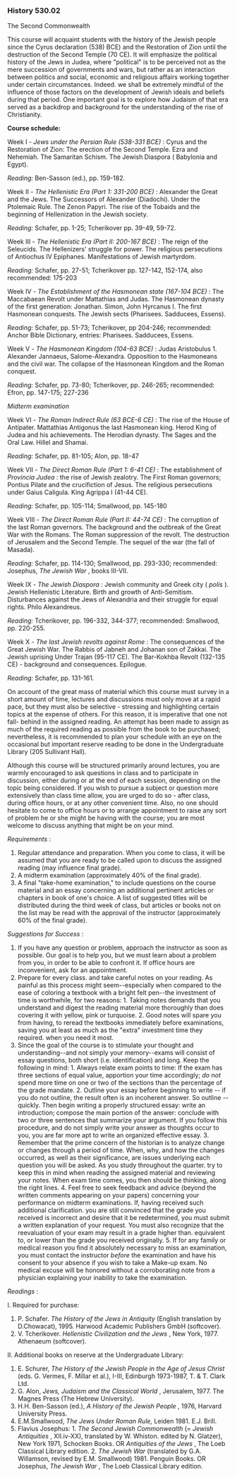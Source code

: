 ### History 530.02  
The Second Commonwealth



This course will acquaint students with the history of the Jewish people since
the Cyrus declaration (538) BCE) and the Restoration of Zion until the
destruction of the Second Temple (70 CE). It will emphasize the political
history of the Jews in Judea, where "political" is to be perceived not as the
mere succession of governments and wars, but rather as an interaction between
politics and social, economic and religious affairs working together under
certain circumstances. Indeed. we shall be extremely mindful of the influence
of those factors on the development of Jewish ideals and beliefs during that
period. One important goal is to explore how Judaism of that era served as a
backdrop and background for the understanding of the rise of Christianity.



**Course schedule:**

Week I - _Jews under the Persian Rule (538-331 BCE)_ : Cyrus and the
Restoration of Zion: The erection of the Second Temple. Ezra and Nehemiah. The
Samaritan Schism. The Jewish Diaspora ( Babylonia and Egypt).

_Reading:_ Ben-Sasson (ed.), pp. 159-182.



Week II - _The Hellenistic Era (Part 1: 331-200 BCE)_ : Alexander the Great
and the Jews. The Successors of Alexander (Diadochi). Under the Ptolemaic
Rule. The Zenon Papyri. The rise of the Tobaids and the beginning of
Hellenization in the Jewish society.

_Reading:_ Schafer, pp. 1-25; Tcherikover pp. 39-49, 59-72.



Week III - _The Hellenistic Era (Part II: 200-167 BCE)_ : The reign of the
Seleucids. The Hellenizers' struggle for power. The religious persecutions of
Antiochus IV Epiphanes. Manifestations of Jewish martyrdom.

_Reading:_ Schafer, pp. 27-51; Tcherikover pp. 127-142, 152-174, also
recommended: 175-203



Week IV - _The Establishment of the Hasmonean state (167-104 BCE)_ : The
Maccabaean Revolt under Mattathias and Judas. The Hasmonean dynasty of the
first generation: Jonathan. Simon, John Hyrcanus I. The first Hasmonean
conquests. The Jewish sects (Pharisees. Sadducees, Essens).

_Reading:_ Schafer, pp. 51-73; Tcherikover, pp 204-246; recommended: Anchor
Bible Dictionary, entries: Pharisees. Sadducees, Essens.



Week V - _The Hasmonean Kingdom (104-63 BCE)_ : Judas Aristobulus 1. Alexander
Jannaeus, Salome-Alexandra. Opposition to the Hasmoneans and the civil war.
The collapse of the Hasmonean Kingdom and the Roman conquest.

_Reading:_ Schafer, pp. 73-80; Tcherikover, pp. 246-265; recommended: Efron,
pp. 147-175; 227-236



_Midterm examination_



Week VI - _The Roman Indirect Rule (63 BCE-6 CE)_ : The rise of the House of
Antipater. Mattathias Antigonus the last Hasmonean king. Herod King of Judea
and his achievements. The Herodian dynasty. The Sages and the Oral Law. Hillel
and Shamai.

_Reading:_ Schafer, pp. 81-105; Alon, pp. 18-47



Week VII - _The Direct Roman Rule (Part 1: 6-41 CE)_ : The establishment of
_Provincia Judea_ : the rise of Jewish zealotry. The First Roman governors;
Pontius Pilate and the crucifiction of Jesus. The religious persecutions under
Gaius Caligula. King Agrippa I (41-44 CE).

_Reading:_ Schafer, pp. 105-114; Smallwood, pp. 145-180



Week VIII - _The Direct Roman Rule (Part II: 44-74 CE)_ : The corruption of
the last Roman governors. The background and the outbreak of the Great War
with the Romans. The Roman suppression of the revolt. The destruction of
Jerusalem and the Second Temple. The sequel of the war (the fall of Masada).

_Reading:_ Schafer, pp. 114-130; Smallwood, pp. 293-330; recommended:
Josephus, _The Jewish War_ , books III-VII.



Week IX - _The Jewish Diaspora_ : Jewish community and Greek city ( _polis_ ).
Jewish Hellenistic Literature. Birth and growth of Anti-Semitism. Disturbances
against the Jews of Alexandria and their struggle for equal rights. Philo
Alexandreus.

_Reading:_ Tcherikover, pp. 196-332, 344-377; recommended: Smallwood, pp.
220-255.



Week X - _The last Jewish revolts against Rome_ : The consequences of the
Great Jewish War. The Rabbis of Jabneh and Johanan son of Zakkai. The Jewish
uprising Under Trajan (95-117 CE). The Bar-Kokhba Revolt (132-135 CE) -
background and consequences. Epilogue.

_Reading:_ Schafer, pp. 131-161.



On account of the great mass of material which this course must survey in a
short amount of time, lectures and discussions must only move at a rapid pace,
but they must also be selective - stressing and highlighting certain topics at
the expense of others. For this reason, it is imperative that one not fall-
behind in the assigned reading. An attempt has been made to assign as much of
the required reading as possible from the book to be purchased; nevertheless,
it is recommended to plan your schedule with an eye on the occasional but
important reserve reading to be done in the Undergraduate Library (205
Sullivant Hall).

Although this course will be structured primarily around lectures, you are
warmly encouraged to ask questions in class and to participate in discussion,
either during or at the end of each session, depending on the topic being
considered. If you wish to pursue a subject or question more extensively than
class time allow, you are urged to do so - after class, during office hours,
or at any other convenient time. Also, no one should hesitate to come to
office hours or to arrange appointment to raise any sort of problem he or she
might be having with the course; you are most welcome to discuss anything that
might be on your mind.



_Requirements_ :

  1. Regular attendance and preparation. When you come to class, it will be assumed that you are ready to be called upon to discuss the assigned reading (may influence final grade). 
  2. A midterm examination (approximately 40% of the final grade). 
  3. A final "take-home examination," to include questions on the course material and an essay concerning an additional pertinent articles or chapters in book of one's choice. A list of suggested titles will be distributed during the third week of class, but articles or books not on the list may be read with the approval of the instructor (approximately 60% of the final grade). 



_Suggestions for Success_ :

  1. If you have any question or problem, approach the instructor as soon as possible. Our goal is to help you, but we must learn about a problem from you, in order to be able to confront it. If office hours are inconvenient, ask for an appointment. 
  2. Prepare for every class. and take careful notes on your reading. As painful as this process might seem--especially when compared to the ease of coloring a textbook with a bright felt pen--the investment of time is worthwhile, for two reasons: 
    1. Taking notes demands that you understand and digest the reading material more thoroughly than does covering it with yellow, pink or turquoise. 
    2. Good notes will spare you from having, to reread the textbooks immediately before examinations, saving you at least as much as the "extra" investment time they required. when you need it most. 
  3. Since the goal of the course is to stimulate your thought and understanding--and not simply your memory--exams will consist of essay questions, both short (i.e. identification) and long. Keep the following in mind: 
    1. Always relate exam points to time: If the exam has three sections of equal value, apportion your time accordingly; _do not_ spend more time on one or two of the sections than the percentage of the grade mandate. 
    2. Outline your essay before beginning to write -- if you do not outline, the result often is an incoherent answer. So outline -- quickly. Then begin writing a properly structured essay: write an introduction; compose the main portion of the answer: conclude with two or three sentences that summarize your argument. If you follow this procedure, and do not simply write your answer as thoughts occur to you, you are far more apt to write an organized effective essay. 
    3. Remember that the prime concern of the historian is to analyze change or changes through a period of time. When, why, and how the changes occurred, as well as their significance, are issues underlying each question you will be asked. As you study throughout the quarter. try to keep this in mind when reading the assigned material and reviewing your notes. When exam time comes, you then should be thinking, along the right lines. 
    4. Feel free to seek feedback and advice (beyond the written comments appearing on your papers) concerning your performance on midterm examinations. If, having received such additional clarification. you are still convinced that the grade you received is incorrect and desire that it be redetermined, you must submit a written explanation of your request. You must also recognize that the reevaluation of your exam may result in a grade higher than. equivalent to, or lower than the grade you received originally. 
    5. If for any family or medical reason you find it absolutely necessary to miss an examination, you must contact the instructor _before_ the examination and have his consent to your absence if you wish to take a Make-up exam. No medical excuse will be honored without a corroborating note from a physician explaining your inability to take the examination. 



_Readings_ :

I. Required for purchase:

  1. P. Schafer. _The History of the Jews in Antiquity_ (English translation by D.Chowacat), 1995. Harwood Academic Publishers GmbH (softcover). 
  2. V. Tcherikover. _Hellenistic Civilization and the Jews_ , New York, 1977. Athenaeum (softcover). 



II. Additional books on reserve at the Undergraduate Library:

  1. E. Schurer, _The History of the Jewish People in the Age of Jesus Christ_ (eds. G. Vermes, F. Millar et al.), I-III, Edinburgh 1973-1987, T.  & T. Clark Ltd. 
  2. G. Alon, _Jews, Judaism and the Classical World_ , Jerusalem, 1977. The Magnes Press (The Hebrew University). 
  3. H.H. Ben-Sasson (ed.), _A History of the Jewish People_ , 1976, Harvard University Press. 
  4. E.M.Smallwood, _The Jews Under Roman Rule,_ Leiden 1981. E.J. Brill. 
  5. Flavius Josephus: 
    1. _The Second Jewish Commonwealth_ (= _Jewish Antiquities_ , XII.iv-XX), translated by W. Whiston. edited by N. Glatzer), New York 1971, Schocken Books. OR _Antiquities of the Jews_ , The Loeb Classical Library edition. 
    2. _The Jewish War_ (translated by G.A. Willamson, revised by E.M. Smallwood) 1981. Penguin Books. OR Josephus, _The Jewish War_ , The Loeb Classical Library edition. 

